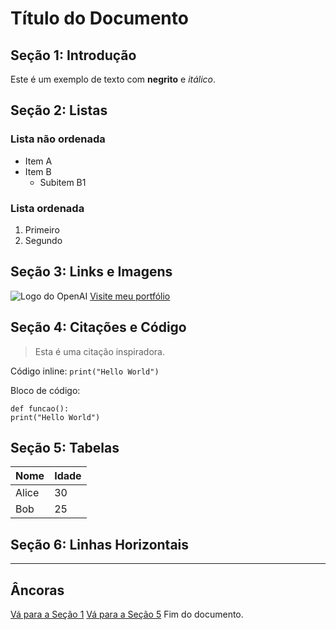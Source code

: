 # Título do Documento

<a name="secao-1"></a>
## Seção 1: Introdução
Este é um exemplo de texto com **negrito** e *itálico*.

## Seção 2: Listas
### Lista não ordenada
- Item A
- Item B
  - Subitem B1

### Lista ordenada
1. Primeiro
2. Segundo

## Seção 3: Links e Imagens
![Logo do OpenAI](https://kmpc2013.github.io/portifolio/assets/images/profile-pic-7-96x96.png)
[Visite meu portfólio](https://kmpc2013.github.io/portifolio/)

## Seção 4: Citações e Código
> Esta é uma citação inspiradora.

Código inline: `print("Hello World")`

Bloco de código:
```
def funcao():
print("Hello World")
```

<a name="secao-5"></a>
## Seção 5: Tabelas
| Nome  | Idade |
|-------|-------|
| Alice | 30    |
| Bob   | 25    |

## Seção 6: Linhas Horizontais
---

## Âncoras
[Vá para a Seção 1](#secao-1)
[Vá para a Seção 5](#secao-5)
Fim do documento.
